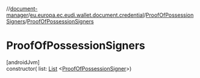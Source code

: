 //[document-manager](../../../index.md)/[eu.europa.ec.eudi.wallet.document.credential](../index.md)/[ProofOfPossessionSigners](index.md)/[ProofOfPossessionSigners](-proof-of-possession-signers.md)

# ProofOfPossessionSigners

[androidJvm]\
constructor(
list: [List](https://kotlinlang.org/api/latest/jvm/stdlib/kotlin-stdlib/kotlin.collections/-list/index.html)
&lt;[ProofOfPossessionSigner](../-proof-of-possession-signer/index.md)&gt;)
